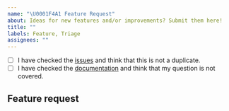 ```yaml
---
name: "\U0001F4A1 Feature Request"
about: Ideas for new features and/or improvements? Submit them here!
title: ""
labels: Feature, Triage
assignees: ""
---
```


<!--
    First of all thank you for discovering and submitting an issue.

    Before submitting the issue please check the checklist below and
    make sure that all boxes are ticked after you have fulfilled their tasks.
-->

<!-- For checking the box add an `x` between the brackets like so: [x] -->

- [ ] I have checked the [issues](https://github.com/cielquan/python_test-cielquan/issues) and think that this is not a duplicate.
- [ ] I have checked the [documentation](https://python-test-cielquan.rtfd.io/) and think that my question is not covered.

## Feature request

<!-- Now please explain your idea for improvement.️ -->
